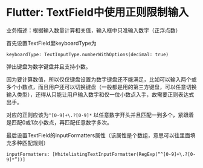 # Flutter: TextField中使用正则限制输入
业务描述：根据输入数量计算相关值，输入框中只准输入数字（正浮点数）

首先设置TextField里keyboardType为
```
keyboardType: TextInputType.numberWithOptions(decimal: true)

```
弹出键盘为数字键盘并且支持小数。

因为要计算数值，所以仅仅键盘设置为数字键盘还不能满足，比如可以输入两个或多个小数点，而且用户还可以切换键盘（一般都是用的第三方键盘，可以任意切换输入类型），还得从只能让用户输入数字和仅一位小数点入手，故需要正则表达式出手。

对应的正则应该为`^[0-9]+\.?[0-9]*`
以任意数字开头并且匹配一到多个，紧跟着是匹配0或1次小数点，再匹配任意数字多次。

最后设置TextField的inputFormatters属性（该属性是个数组，意思可以往里面填充多种匹配规则）
```
inputFormatters: [WhitelistingTextInputFormatter(RegExp(“^[0-9]+\.?[0-9]*”))]

```



